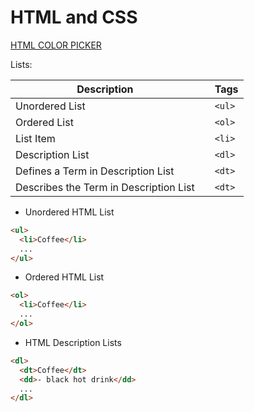 <head>
    <title>HTML and CSS</title>
    <h1> HTML and CSS</h1>
</head>

<a href ="https://www.w3schools.com/colors/colors_picker.asp">HTML COLOR PICKER </a>

Lists:

| Description                            |     | Tags   |
| -------------------------------------- | --- | ------ |
| Unordered List                         |     | `<ul>` |
| Ordered List                           |     | `<ol>` |
| List Item                              |     | `<li>` |
| Description List                       |     | `<dl>` |
| Defines a Term in Description List     |     | `<dt>` |
| Describes the Term in Description List |     | `<dt>` |

- Unordered HTML List

```html
<ul>
  <li>Coffee</li>
  ...
</ul>
```

- Ordered HTML List

```html
<ol>
  <li>Coffee</li>
  ...
</ol>
```

- HTML Description Lists

```html
<dl>
  <dt>Coffee</dt>
  <dd>- black hot drink</dd>
  ...
</dl>
```
